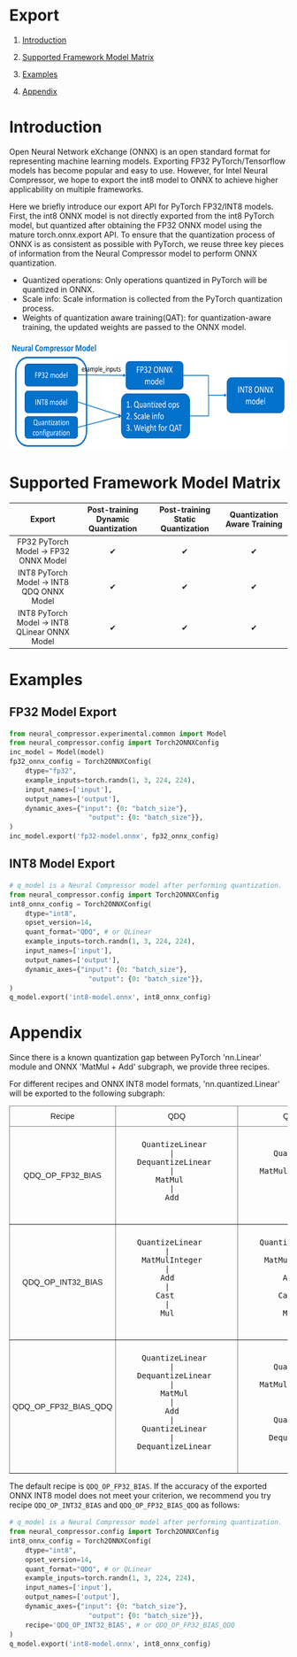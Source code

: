 Export
=====

1. [Introduction](#introduction)

2. [Supported Framework Model Matrix](#supported-framework-model-matrix)

3. [Examples](#examples)

4. [Appendix](#appendix)

# Introduction
Open Neural Network eXchange (ONNX) is an open standard format for representing machine learning models. Exporting FP32 PyTorch/Tensorflow models has become popular and easy to use. However, for Intel Neural Compressor, we hope to export the int8 model to ONNX to achieve higher applicability on multiple frameworks.

Here we briefly introduce our export API for PyTorch FP32/INT8 models. First, the int8 ONNX model is not directly exported from the int8 PyTorch model, but quantized after obtaining the FP32 ONNX model using the mature torch.onnx.export API. To ensure that the quantization process of ONNX is as consistent as possible with PyTorch, we reuse three key pieces of information from the Neural Compressor model to perform ONNX quantization.

 - Quantized operations: Only operations quantized in PyTorch will be quantized in ONNX.
 - Scale info: Scale information is collected from the PyTorch quantization process.
 - Weights of quantization aware training(QAT): for quantization-aware training, the updated weights are passed to the ONNX model.

<a target="_blank" href="./_static/imgs/export.png" text-align:center>
    <center> 
        <img src="./_static/imgs/export.png" alt="Architecture" width=650 height=200> 
    </center>
</a>

# Supported Framework Model Matrix

| Export | Post-training Dynamic Quantization | Post-training Static Quantization | Quantization Aware Training |
| :---: | :---: | :---: | :---: |
| FP32 PyTorch Model -> FP32 ONNX Model | &#10004; | &#10004; | &#10004; |
| INT8 PyTorch Model -> INT8 QDQ ONNX Model | &#10004; | &#10004; | &#10004; |
| INT8 PyTorch Model -> INT8 QLinear ONNX Model | &#10004; | &#10004; | &#10004; |

# Examples

## FP32 Model Export
```python
from neural_compressor.experimental.common import Model
from neural_compressor.config import Torch2ONNXConfig
inc_model = Model(model)
fp32_onnx_config = Torch2ONNXConfig(
    dtype="fp32",
    example_inputs=torch.randn(1, 3, 224, 224),
    input_names=['input'],
    output_names=['output'],
    dynamic_axes={"input": {0: "batch_size"},
                    "output": {0: "batch_size"}},
)
inc_model.export('fp32-model.onnx', fp32_onnx_config)
```

## INT8 Model Export

```python
# q_model is a Neural Compressor model after performing quantization.
from neural_compressor.config import Torch2ONNXConfig
int8_onnx_config = Torch2ONNXConfig(
    dtype="int8",
    opset_version=14,
    quant_format="QDQ", # or QLinear
    example_inputs=torch.randn(1, 3, 224, 224),
    input_names=['input'],
    output_names=['output'],
    dynamic_axes={"input": {0: "batch_size"},
                    "output": {0: "batch_size"}},
)
q_model.export('int8-model.onnx', int8_onnx_config)
```

# Appendix

Since there is a known quantization gap between PyTorch 'nn.Linear' module and ONNX 'MatMul + Add' subgraph, we provide three recipes.

For different recipes and ONNX INT8 model formats, 'nn.quantized.Linear' will be exported to the following subgraph:
<style type="text/css">
.tg  {border-collapse:collapse;border-spacing:0;}
.tg td{border-color:black;border-style:solid;border-width:1px;font-family:Arial, sans-serif;font-size:14px;
  overflow:hidden;padding:10px 5px;word-break:normal;}
.tg th{border-color:black;border-style:solid;border-width:1px;font-family:Arial, sans-serif;font-size:14px;
  font-weight:normal;overflow:hidden;padding:10px 5px;word-break:normal;}
.tg .tg-c3ow{border-color:inherit;text-align:center;vertical-align:center}
.tg .tg-0pky{border-color:inherit;text-align:left;vertical-align:center}
</style>
<table class="tg">
<thead>
  <tr>
    <th class="tg-c3ow">Recipe</th>
    <th class="tg-c3ow">QDQ</th>
    <th class="tg-c3ow">QLinear</th>
  </tr>
</thead>
<tbody>
  <tr>
    <td class="tg-c3ow">QDQ_OP_FP32_BIAS</td>
    <td class="tg-0pky">
    <pre>
     QuantizeLinear
           |
    DequantizeLinear
           |             
        MatMul
           |
          Add
    </pre>
    </td>
    <td class="tg-0pky">
    <pre>
       QuantizeLinear
             |
    MatMulIntegerToFloat
             |
            Add 
    </pre>
    </td>
  </tr>
  <tr>
    <td class="tg-c3ow">QDQ_OP_INT32_BIAS</td>
    <td class="tg-0pky">
    <pre>
    QuantizeLinear
          |
     MatMulInteger
          |
         Add
          |
        Cast
          |
         Mul
    </pre>
    </td>
    <td class="tg-0pky">
    <pre>
    QuantizeLinear
          |
     MatMulInteger
          |
         Add
          |
        Cast
          |
         Mul
    </pre>
    </td>
  </tr>
  <tr>
    <td class="tg-c3ow">QDQ_OP_FP32_BIAS_QDQ</td>
    <td class="tg-0pky">
    <pre>
     QuantizeLinear
           |
    DequantizeLinear   
           |
         MatMul
           |
          Add
           |
     QuantizeLinear
           |
    DequantizeLinear
    </pre>
    </td>
    <td class="tg-0pky">
    <pre>
       QuantizeLinear
             |
    MatMulIntegerToFloat
             |
            Add
             |
       QuantizeLinear
             |
      DequantizeLinear
    </pre>
    </td>
  </tr>
</tbody>
</table>

The default recipe is `QDQ_OP_FP32_BIAS`. If the accuracy of the exported ONNX INT8 model does not meet your criterion, we recommend you try recipe `QDQ_OP_INT32_BIAS` and `QDQ_OP_FP32_BIAS_QDQ` as follows:
```python
# q_model is a Neural Compressor model after performing quantization.
from neural_compressor.config import Torch2ONNXConfig
int8_onnx_config = Torch2ONNXConfig(
    dtype="int8",
    opset_version=14,
    quant_format="QDQ", # or QLinear
    example_inputs=torch.randn(1, 3, 224, 224),
    input_names=['input'],
    output_names=['output'],
    dynamic_axes={"input": {0: "batch_size"},
                    "output": {0: "batch_size"}},
    recipe='QDQ_OP_INT32_BIAS', # or QDQ_OP_FP32_BIAS_QDQ
)
q_model.export('int8-model.onnx', int8_onnx_config)
```
